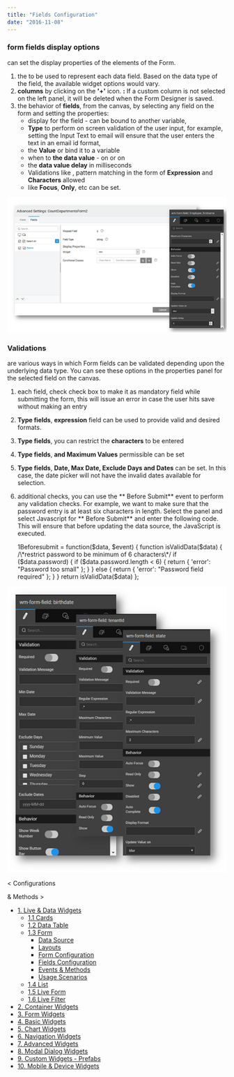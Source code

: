 ```yaml
---
title: "Fields Configuration"
date: "2016-11-08"
---
```


### form fields display options

can set the display properties of the elements of the Form.

1. the to be used to represent each data field. Based on the data type of the field, the available widget options would vary.
2. **columns** by clicking on the **'+'** icon. **:** If a custom column is not selected on the left panel, it will be deleted when the Form Designer is saved.
3. the behavior of **fields**, from the canvas, by selecting any field on the form and setting the properties:
    - display for the field - can be bound to another variable,
    - **Type** to perform on screen validation of the user input, for example, setting the Input Text to email will ensure that the user enters the text in an email id format,
    - the **Value** or bind it to a variable
    - when to **the data value** - on or on
    - the **data value delay** in milliseconds
    - Validations like , pattern matching in the form of **Expression** and **Characters** allowed
    - like **Focus**, **Only**, etc can be set.

[![](../assets/Form_Fields.png)](../assets/Form_Fields.png)

### Validations

are various ways in which Form fields can be validated depending upon the underlying data type. You can see these options in the properties panel for the selected field on the canvas.

1. each field, check check box to make it as mandatory field while submitting the form, this will issue an error in case the user hits save without making an entry
2. **Type fields**, **expression** field can be used to provide valid and desired formats.
3. **Type fields**, you can restrict the **characters** to be entered
4. **Type fields**, **and Maximum Values** permissible can be set
5. **Type fields**, **Date, Max Date, Exclude Days and Dates** can be set. In this case, the date picker will not have the invalid dates available for selection.
6. additional checks, you can use the ** Before Submit** event to perform any validation checks. For example, we want to make sure that the password entry is at least six characters in length. Select the panel and select Javascript for ** Before Submit** and enter the following code. This will ensure that before updating the data source, the JavaScript is executed.
    
    1Beforesubmit = function($data, $event) {
            function isValidData($data) {
                /\*restrict password to be minimum of 6 characters\*/
                if ($data.password) {
                    if ($data.password.length < 6) {
                        return {
                            'error': "Password too small"
                        };
                    }
                } else {
                    return {
                        'error': "Password field required"
                    };
                }
            }
            return isValidData($data)
        };
    

[![](../assets/LF_valid.png)](../assets/LF_valid.png)

< Configurations

& Methods >

- [1\. Live & Data Widgets](/learn/app-development/widgets/widget-library/#data-live)
    - [1.1 Cards](/learn/app-development/widgets/datalive/cards/)
    - [1.2 Data Table](/learn/app-development/widgets/datalive/data-table/)
    - [1.3 Form](/learn/app-development/widgets/datalive/form/)
        - [Data Source](/learn/app-development/widgets/datalive/form/form-data-source/)
        - [Layouts](/learn/app-development/widgets/datalive/form/form-layouts/)
        - [Form Configuration](/learn/app-development/widgets/datalive/form/form-configurations/)
        - [Fields Configuration](#)
        - [Events & Methods](/learn/app-development/widgets/datalive/form/form-events-methods/)
        - [Usage Scenarios](/learn/app-development/widgets/datalive/form/form-usage-scenarios/)
    - [1.4 List](/learn/app-development/widgets/datalive/list/)
    - [1.5 Live Form](/learn/app-development/widgets/datalive/live-form/)
    - [1.6 Live Filter](/learn/app-development/widgets/datalive/live-filter/)
- [2\. Container Widgets](/learn/app-development/widgets/widget-library/#container)
- [3\. Form Widgets](/learn/app-development/widgets/widget-library/#form)
- [4\. Basic Widgets](/learn/app-development/widgets/widget-library/#basic)
- [5\. Chart Widgets](/learn/app-development/widgets/widget-library/#chart)
- [6\. Navigation Widgets](/learn/app-development/widgets/widget-library/#navigation)
- [7\. Advanced Widgets](/learn/app-development/widgets/widget-library/#advanced)
- [8\. Modal Dialog Widgets](/learn/app-development/widgets/widget-library/#dialog)
- [9\. Custom Widgets - Prefabs](/learn/app-development/widgets/widget-library/#prefabs)
- [10\. Mobile & Device Widgets](/learn/app-development/widgets/widget-library/#mobile)
